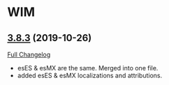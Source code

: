 # WIM

## [3.8.3](https://github.com/sylvanaar/wow-instant-messenger/tree/3.8.3) (2019-10-26)
[Full Changelog](https://github.com/sylvanaar/wow-instant-messenger/compare/3.8.2...3.8.3)

- esES & esMX are the same. Merged into one file.  
- added esES & esMX localizations and attributions.  

